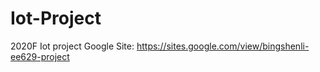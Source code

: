 # Iot-Project
2020F Iot project
Google Site: https://sites.google.com/view/bingshenli-ee629-project
